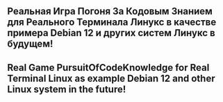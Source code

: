 ## Реальная Игра Погоня За Кодовым Знанием для Реального Терминала Линукс в качестве примера Debian 12 и других систем Линукс в будущем!
## Real Game PursuitOfCodeKnowledge for Real Terminal Linux as example Debian 12 and other Linux system in the future! 

<!--
**PursuitOfCodeKnowledge/PursuitOfCodeKnowledge** is a ✨ _special_ ✨ repository because its `README.md` (this file) appears on your GitHub profile.

Here are some ideas to get you started:

- 🔭 I’m currently working on ...
- 🌱 I’m currently learning ...
- 👯 I’m looking to collaborate on ...
- 🤔 I’m looking for help with ...
- 💬 Ask me about ...
- 📫 How to reach me: ...
- 😄 Pronouns: ...
- ⚡ Fun fact: ...
-->
